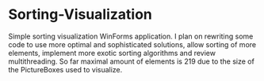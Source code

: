 # Sorting-Visualization
Simple sorting visualization WinForms application.
I plan on rewriting some code to use more optimal  and sophisticated solutions, allow sorting of more elements, implement more
exotic sorting algorithms and review multithreading. So far maximal amount of elements is 219 due to the size of the PictureBoxes
used to visualize.

